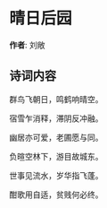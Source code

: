 # 晴日后园

**作者**: 刘敞

## 诗词内容

群鸟飞朝日，鸣鹤响晴空。

宿雪乍消释，滞阴反冲融。

幽居亦可爱，老圃愿与同。

负暄空林下，游目故城东。

世事见流水，岁华指飞蓬。

酣歌用自适，贫贱何必终。

